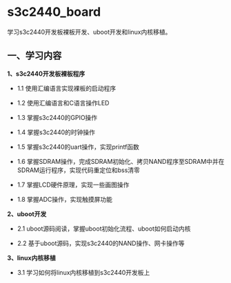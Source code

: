 # s3c2440_board
学习s3c2440开发板裸板开发、uboot开发和linux内核移植。
## 一、学习内容
**1、s3c2440开发板裸板程序**

  * 1.1 使用汇编语言实现裸板的启动程序
  
  * 1.2 使用汇编语言和C语言操作LED
  
  * 1.3 掌握s3c2440的GPIO操作
  
  * 1.4 掌握s3c2440的时钟操作
  
  * 1.5 掌握s3c2440的uart操作，实现printf函数
  
  * 1.6 掌握SDRAM操作，完成SDRAM初始化、拷贝NAND程序至SDRAM中并在SDRAM运行程序，实现代码重定位和bss清零
  
  * 1.7 掌握LCD硬件原理，实现一些画图操作
  
  * 1.8 掌握ADC操作，实现触摸屏功能
  
  
**2、uboot开发**

  * 2.1 uboot源码阅读，掌握uboot初始化流程、uboot如何启动内核
  
  * 2.2 基于uboot源码，实现s3c2440的NAND操作、网卡操作等
  
 
**3、linux内核移植**

  * 3.1 学习如何将linux内核移植到s3c2440开发板上
  
